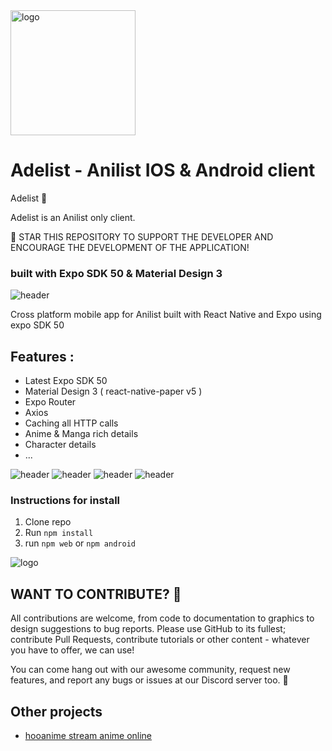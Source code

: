 <img src="/assets/images/logo.png" alt="logo" width="200"/>

# Adelist - Anilist IOS & Android client

Adelist 🌟

Adelist is an Anilist only client.

🚀 STAR THIS REPOSITORY TO SUPPORT THE DEVELOPER AND ENCOURAGE THE DEVELOPMENT OF THE APPLICATION!
### built with Expo SDK 50 & Material Design 3

![header](/assets/screens/1.png)

Cross platform mobile app for Anilist built with React Native and Expo using expo SDK 50
## Features :
 - Latest Expo SDK 50
 - Material Design 3 ( react-native-paper v5 )
 - Expo Router
 - Axios
 - Caching all HTTP calls
 - Anime & Manga rich details
 - Character details
 - ...

![header](/assets/screens/2.png)
![header](/assets/screens/3.png)
![header](/assets/screens/4.png)
![header](/assets/screens/5.png)

### Instructions for install
1. Clone repo
2. Run `npm install`
3. run `npm web` or `npm android`

![logo](/assets/images/logos.svg)

## WANT TO CONTRIBUTE? 🤝

All contributions are welcome, from code to documentation to graphics to design suggestions to bug reports. Please use GitHub to its fullest; contribute Pull Requests, contribute tutorials or other content - whatever you have to offer, we can use!

You can come hang out with our awesome community, request new features, and report any bugs or issues at our Discord server too. 📣

## Other projects

 - [hooanime stream anime online](https://ar.hooanime.com)
